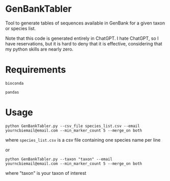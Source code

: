 # GenBankTabler
Tool to generate tables of sequences available in GenBank for a given taxon or species list.

Note that this code is generated entirely in ChatGPT. I hate ChatGPT, so I have reservations, but it is hard to deny that it is effective, considering that my python skills are nearly zero.

# Requirements
`bioconda`

`pandas`

# Usage
`python GenBankTabler.py --csv_file species_list.csv --email yourncbiemail@email.com --min_marker_count 5 --merge_on both`

where `species_list.csv` is a csv file containing one species name per line

or

`python GenBankTabler.py --taxon "taxon" --email yourncbiemail@email.com --min_marker_count 5 --merge_on both`

where "taxon" is your taxon of interest





